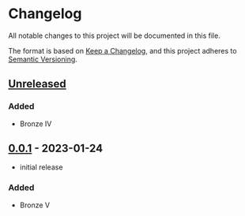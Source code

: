 # Changelog

All notable changes to this project will be documented in this file.

The format is based on [Keep a Changelog],
and this project adheres to [Semantic Versioning].

## [Unreleased]

### Added

- Bronze IV

## [0.0.1] - 2023-01-24

- initial release

### Added

- Bronze V

<!-- Links -->
[keep a changelog]: https://keepachangelog.com/en/1.0.0/
[semantic versioning]: https://semver.org/spec/v2.0.0.html

<!-- Versions -->
[unreleased]: https://github.com/Author/Repository/compare/h3-1...HEAD
[0.0.1]: https://github.com/Author/Repository/releases/tag/h3-1
